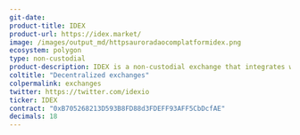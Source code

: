 ```yaml
---
git-date:
product-title: IDEX
product-url: https://idex.market/
image: /images/output_md/httpsauroradaocomplatformidex.png
ecosystem: polygon
type: non-custodial
product-description: IDEX is a non-custodial exchange that integrates with any custody solution and allows users to trade with one another without giving up control to a third-party custodian. [Interview with IDEX Exchange CEO, Alex Waern](/idex).
coltitle: "Decentralized exchanges"
colpermalink: exchanges
twitter: https://twitter.com/idexio
ticker: IDEX
contract: "0xB705268213D593B8FD88d3FDEFF93AFF5CbDcfAE"
decimals: 18
---
```

